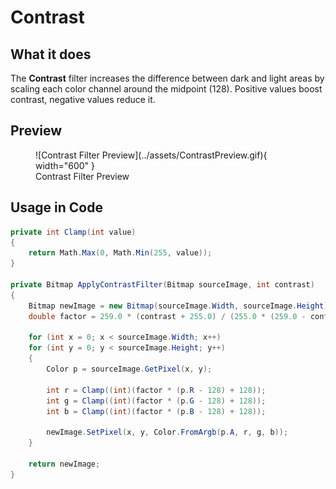 # **Contrast**

## What it does

The **Contrast** filter increases the difference between dark and light areas by scaling each color channel around the midpoint (128). Positive values boost contrast, negative values reduce it.

## Preview

<figure markdown="span">
  ![Contrast Filter Preview](../assets/ContrastPreview.gif){ width="600" }
  <figcaption>Contrast Filter Preview</figcaption>
</figure>

## Usage in Code

```csharp title="Contrast.cs" linenums="1" hl_lines="14-20"
private int Clamp(int value)
{
    return Math.Max(0, Math.Min(255, value));
}

private Bitmap ApplyContrastFilter(Bitmap sourceImage, int contrast)
{
    Bitmap newImage = new Bitmap(sourceImage.Width, sourceImage.Height);
    double factor = 259.0 * (contrast + 255.0) / (255.0 * (259.0 - contrast));

    for (int x = 0; x < sourceImage.Width; x++)
    for (int y = 0; y < sourceImage.Height; y++)
    {
        Color p = sourceImage.GetPixel(x, y);

        int r = Clamp((int)(factor * (p.R - 128) + 128));
        int g = Clamp((int)(factor * (p.G - 128) + 128));
        int b = Clamp((int)(factor * (p.B - 128) + 128));

        newImage.SetPixel(x, y, Color.FromArgb(p.A, r, g, b));
    }

    return newImage;
}
```

<!-- !!! info "Contrast"

    XXXXXXXXXXXXXXXXXXXXXXXXXXX -->

